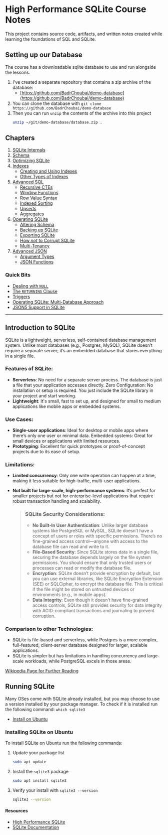 # High Performance SQLite Course Notes

This project contains source code, artifacts, and written notes created while learning the foundations of SQL and
SQLite.

## Setting up our Database

The course has a downloadable sqlite database to use and run alongside the lessons.

1. I've created a separate repository that contains a zip archive of the database:
    - [https://github.com/BadrChoubai/demo-database](https://github.com/BadrChoubai/demo-database)
2. You can clone the database with `git clone https://github.com/BadrChoubai/demo-database`
3. Then you can run `unzip` the contents of the archive into this project
   ```bash
   unzip ~/git/demo-database/database.zip .
   ```

## Chapters

1. [SQLite Internals](./sqlite-internals/README.md)
2. [Schema](./schema/README.md)
3. [Optimizing SQLite](./optimizing-sqlite/README.md)
4. [Indexes](./indexes/README.md)
    - [Creating and Using Indexes](./indexes/Intro-to-Indexes)
    - [Other Types of Indexes](./indexes/Other-types-of-Indexes.md)
5. [Advanced SQL](./advanced-sql/README.md)
   - [Recursive CTEs](./advanced-sql/Recursive-CTEs.md)
   - [Window Functions](./advanced-sql/Window-Functions.md)
   - [Row Value Syntax](./advanced-sql/Row-Value-Syntax.md)
   - [Indexed Sorting](./advanced-sql/Indexed-Sorting.md)
   - [Upserts](./advanced-sql/Upserts.md)
   - [Aggregates](./advanced-sql/Aggregates.md)
6. [Operating SQLite](./operating-sqlite/README.md)
   - [Altering Schema](./operating-sqlite/Altering-Schema.md)
   - [Backing up SQLite](./operating-sqlite/Backing-Up-SQLite.md)
   - [Exporting SQLite](./operating-sqlite/Exporting-SQLite.md)
   - [How _not_ to Corrupt SQLite](./operating-sqlite/How-to-not-corrupt-SQLite.md)
   - [Multi-Tenancy](./operating-sqlite/Multi-Tenancy.md)
7. [Advanced JSON](./advanced-sql/README.md)
   - [Argument Types](./advanced-json/Argument-Types.md)
   - [JSON Functions](./advanced-json/JSON-Functions.md)

### Quick Bits

- [Dealing with `NULL`](./quick-bits/NULL.md)
- [The `RETURNING` Clause](./quick-bits/Returning.md)
- [Triggers](./quick-bits/Triggers.md)
- [Operating SQLite: Multi-Database Approach](./quick-bits/Multi-Database.md)
- [JSON5 Support in SQLite](./quick-bits/JSON5.md)

---

## Introduction to SQLite

SQLite is a lightweight, serverless, self-contained database management system.
Unlike most databases (e.g., Postgres, MySQL), SQLite doesn’t require a separate server; it’s an embedded database
that stores everything in a single file.

### Features of SQLite:

- **Serverless**: No need for a separate server process. The database is just a file that your application accesses
  directly.
  Zero Configuration: No installation or setup is required. You just include the SQLite library in your project and
  start
  working.
- **Lightweight**: It's small, fast to set up, and designed for small to medium applications like mobile apps or
  embedded systems.

### Use Cases:

- **Single-user applications**: Ideal for desktop or mobile apps where there’s only one user or minimal data.
  Embedded systems: Great for small devices or applications with limited resources.
- **Prototyping**: Excellent for quick prototypes or proof-of-concept projects due to its ease of setup.

### Limitations:

- **Limited concurrency**: Only one write operation can happen at a time, making it less suitable for high-traffic,
  multi-user
  applications.
- **Not built for large-scale, high-performance systems**: It’s perfect for smaller projects but not for
  enterprise-level applications that require robust transaction handling and scalability.

  > ### SQLite Security Considerations:
  >
  > - **No Built-In User Authentication**: Unlike larger database systems like PostgreSQL or MySQL, SQLite doesn’t have
      a
      concept of users or roles with specific permissions. There’s no fine-grained access control—anyone with access to
      the database file can read and write to it.
  > - **File-Based Security**: Since SQLite stores data in a single file, securing the database depends largely on the
      file system permissions. You should ensure that only trusted users or processes can read or modify the database
      file.
  > - **Encryption**: SQLite doesn’t provide encryption by default, but you can use external libraries, like SQLite
      Encryption Extension (SEE) or SQLCipher, to encrypt the database file. This is critical if the file might be
      stored
      on untrusted devices or environments (e.g., in mobile apps).
  > - **Data Integrity**: Even though it doesn’t have fine-grained access controls, SQLite still provides security for
      data integrity with ACID-compliant transactions and journaling to prevent corruption.

### Comparison to other Technologies:

- SQLite is file-based and serverless, while Postgres is a more complex, full-featured, client-server database
  designed
  for larger, scalable applications.
- SQLite is simpler but has limitations in handling concurrency and large-scale workloads, while PostgreSQL excels in
  those areas.

[Wikipedia Page for Further Reading](https://en.wikipedia.org/wiki/SQLite)

## Running SQLite

Many OSes come with SQLite already installed, but you may choose to use a version
installed by your package manager. To check if it is installed run the following
command: `which sqlite3`

- [Install on Ubuntu](#Installing-SQLite-on-Ubuntu)

### Installing SQLite on Ubuntu

To install SQLite on Ubuntu run the following commands:

1. Update your package list

   ```bash
   sudo apt update
   ```

2. Install the `sqlite3` package

   ```bash
   sudo apt install sqlite3 
   ```

3. Verify your install with `sqlite3 --version`

   ```bash
   sqlite3 --version
   ```

#### Resources

- [High Performance SQLite](https://highperformancesqlite.com/)
- [SQLite Documentation](https://www.sqlite.org/docs.html)
